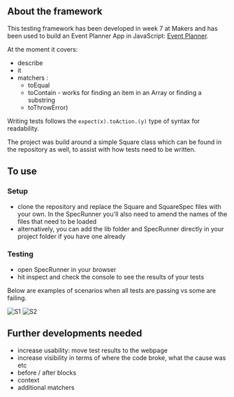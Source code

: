 ## About the framework

  This testing framework has been developed in week 7 at Makers and has been used to build an Event Planner App in JavaScript: [Event Planner](https://github.com/AlinaGoaga/EventPlanner).

  At the moment it covers:
  - describe
  - it
  - matchers :
    * toEqual
    * toContain - works for finding an item in an Array or finding a substring
    * toThrowError)

  Writing tests follows the ```expect(x).toAction.(y)``` type of syntax for readability.

  The project was build around a simple Square class which can be found in the repository as well, to assist with how tests need to be written.

## To use

### Setup

- clone the repository and replace the Square and SquareSpec files with your own. In the SpecRunner you'll also need to amend the names of the files that need to be loaded
- alternatively, you can add the lib folder and SpecRunner directly in your project folder if you have one already

### Testing

- open SpecRunner in your browser
- hit inspect and check the console to see the results of your tests

Below are examples of scenarios when all tests are passing vs some are failing.

![S1](https://github.com/AlinaGoaga/JS_testing_framework/blob/master/app_screenshot/s1.jpeg)
![S2](https://github.com/AlinaGoaga/JS_testing_framework/blob/master/app_screenshot/s2.jpeg)

## Further developments needed

- increase usability: move test results to the webpage
- increase visibility in terms of where the code broke, what the cause was etc
- before / after blocks
- context
- additional matchers 
